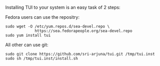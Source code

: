Installing TUI to your system is an easy task of 2 steps:

Fedora users can use the repositry:

    sudo wget -O /etc/yum.repos.d/sea-devel.repo \
                 https://sea.fedorapeople.org/sea-devel.repo
    sudo yum install tui

All other can use git:

    sudo git clone https://github.com/sri-arjuna/tui.git /tmp/tui.inst
    sudo sh /tmp/tui.inst/install.sh

